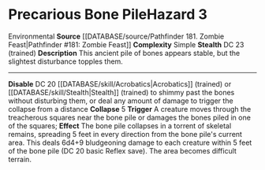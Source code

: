﻿---
complexity: Simple
hazard_type: Environmental
id: '199'
level: '3'
name: Precarious Bone Pile
rarity: Common
source: '[[DATABASE/source/Pathfinder 181. Zombie Feast|Pathfinder #181: Zombie Feast]]'
trait:
- '[[DATABASE/trait/Environmental|Environmental]]'
type: Hazard

---
# Precarious Bone Pile<span class="item-type">Hazard 3</span>

<span class="item-trait">Environmental</span>
**Source** [[DATABASE/source/Pathfinder 181. Zombie Feast|Pathfinder #181: Zombie Feast]]
**Complexity** Simple
**Stealth** DC 23 (trained)
**Description** This ancient pile of bones appears stable, but the slightest disturbance topples them.

---
**Disable** DC 20 [[DATABASE/skill/Acrobatics|Acrobatics]] (trained) or [[DATABASE/skill/Stealth|Stealth]] (trained) to shimmy past the bones without disturbing them, or deal any amount of damage to trigger the collapse from a distance
**Collapse** <span class="action-icon">5</span> **Trigger** A creature moves through the treacherous squares near the bone pile or damages the bones piled in one of the squares; **Effect** The bone pile collapses in a torrent of skeletal remains, spreading 5 feet in every direction from the bone pile's current area. This deals 6d4+9 bludgeoning damage to each creature within 5 feet of the bone pile (DC 20 basic Reflex save). The area becomes difficult terrain.